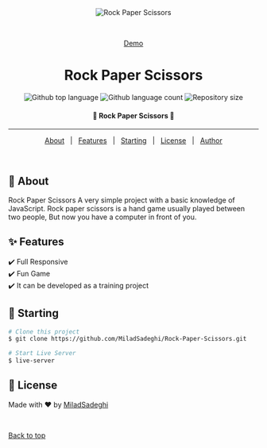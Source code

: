 <div align="center" id="top"> 
  <img src="https://s4.uupload.ir/files/screencapture-127-0-0-1-5500-2021-08-15-00_02_30_xvj.png" alt="Rock Paper Scissors" />

  &#xa0;

  <a href="https://miladsadeghi.github.io/Rock-Paper-Scissors/">Demo</a>
</div>

<h1 align="center">Rock Paper Scissors</h1>

<p align="center">
  <img alt="Github top language" src="https://img.shields.io/github/languages/top/MiladSadeghi/Rock-Paper-Scissors?color=56BEB8">

  <img alt="Github language count" src="https://img.shields.io/github/languages/count/MiladSadeghi/Rock-Paper-Scissors?color=56BEB8">

  <img alt="Repository size" src="https://img.shields.io/github/repo-size/MiladSadeghi/Rock-Paper-Scissors?color=56BEB8">

</p>

<!-- Status -->

<h4 align="center"> 
	🚀  Rock Paper Scissors 🚀
</h4> 

<hr>

<p align="center">
  <a href="#dart-about">About</a> &#xa0; | &#xa0; 
  <a href="#sparkles-features">Features</a> &#xa0; | &#xa0;
  <a href="#checkered_flag-starting">Starting</a> &#xa0; | &#xa0;
  <a href="#memo-license">License</a> &#xa0; | &#xa0;
  <a href="https://github.com/MiladSadeghi" target="_blank">Author</a>
</p>

<br>

## :dart: About ##

Rock Paper Scissors A very simple project with a basic knowledge of JavaScript. Rock paper scissors is a hand game usually played between two people, But now you have a computer in front of you.

## :sparkles: Features ##

:heavy_check_mark: Full Responsive\
:heavy_check_mark: Fun Game\
:heavy_check_mark: It can be developed as a training project

## :checkered_flag: Starting ##

```bash
# Clone this project
$ git clone https://github.com/MiladSadeghi/Rock-Paper-Scissors.git

# Start Live Server
$ live-server
```
## :memo: License ##

Made with :heart: by <a href="https://github.com/MiladSadeghi" target="_blank">MiladSadeghi</a>

&#xa0;

<a href="#top">Back to top</a>
